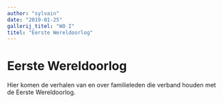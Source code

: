 ```yaml
---
author: "sylvain"
date: "2019-01-25"
gallerij_titel: "WO I"
titel: "Eerste Wereldoorlog"
---
```

# Eerste Wereldoorlog

Hier komen de verhalen van en over familieleden die verband houden met de Eerste Wereldoorlog. 



